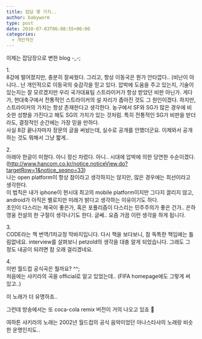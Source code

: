 ```yaml
---
title: 잡담 몇 가지..
author: babyworm
type: post
date: 2010-07-03T06:08:55+00:00
categories:
  - 개인적인
---
```

이제는 잡담장으로 변한 blog -_-;

1.<br>
8강에 떨어졌지만, 충분히 잘싸웠다. 그리고, 항상 이동국은 뭔가 안타깝다.. (비난이 아니다.. 난 개인적으로 이동국의 슛감각을 믿고 있다. 압박에 도움을 주고 있는지, 기술이 있는지는 잘 모르겠지만 우리 국가대표팀 스트라이커가 항상 받았던 비판 아닌가. 게다가, 현대축구에서 전통적인 스트라이커의 설 자리가 좁아진 것도 그 원인이겠다. 하지만, 스트라이커의 가치는 항상 존재한다고 생각한다. 농구에서 SF와 SG가 많은 경우에 비슷한 성향을 가진다고 해도 SG의 가치가 있는 것처럼. 특히 전통적인 SG가 비판을 받더라도, 결정적인 순간에는 가장 믿을 만하다.<br>
사실 8강 끝나자마자 장문의 글을 써놨는데, 실수로 공개를 안했더군요. 이제와서 공개하는 것도 뭐해서 그냥 짧게.. 

2.<br>
아래아 한글이 미쳤다. 아니 정신 차렸다. 아니.. 시대에 압박에 의한 당연한 수순이겠다.<br>
(http://www.hancom.co.kr/notice.noticeView.do?targetRow=1&notice_seqno=33)<br>
나는 open platform이 항상 참이라고 생각하지는 않지만, 많은 경우에는 최선이라고 생각한다.<br>
이 법칙은 내가 iphone이 현시대 최고의 mobile platform이지만 그다지 끌리지 않고, android가 아직은 별로지만 미래가 밝다고 생각하는 이유이기도 하다.<br>
초인이 다스리는 제국이 좋은가, 혹은 포퓰리즘이 다스리는 민주주의가 좋은 건가.. 은하영웅 전설의 한 구절이 생각나기도 한다. 글쎄.. 요즘 가끔 이런 생각을 하게 됩니다. 

3.<br>
CODE라는 책 번역/1차교정 막바지입니다. 다시 책을 보다보니, 참 독특한 책임에는 틀림없네요. interview를 살펴보니 petzold의 생각을 대충 알게 되었습니다. 그래도 그 정도 내공이 되려면 참 오래 걸리겠네요. 

4.<br>
이번 월드컵 공식곡은 뭘까요? ^^;<br>
처음에는 샤키라의 곡을 official로 알고 있었는데.. (FIFA homepage에도 그렇게 써 있고..)

이 노래가 더 유명하죠.. 

그런데 방송에서는 또 coca-cola remix 버전이 거의 나오고 있죠 🙂

여하튼 샤키라의 노래는 2002년 월드컵의 공식 음악이었던 아나스타샤의 노래랑 비슷한 운명인지도..

